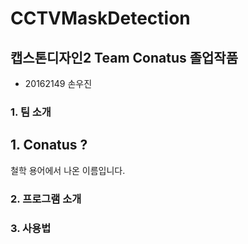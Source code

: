 # CCTVMaskDetection
## 캡스톤디자인2 Team Conatus 졸업작품 
- 20162149 손우진
### 1. 팀 소개
## 1. Conatus ?
철학 용어에서 나온 이름입니다. 

### 2. 프로그램 소개

### 3. 사용법
